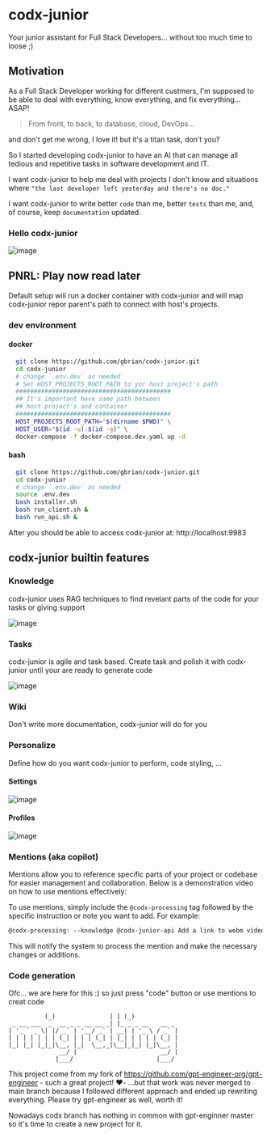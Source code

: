 # codx-junior
Your junior assistant for Full Stack Developers... without too much time to loose ;)

## Motivation

As a Full Stack Developer working for different custmers, I'm supposed to be able to deal with everything, know everything, and fix everything... ASAP!
> From front, to back, to database, cloud, DevOps...

and don't get me wrong, I love it! but it's a titan task, don't you? 

So I started developing codx-junior to have an AI that can manage all tedious and repetitive tasks in software development and IT. 

I want codx-junior to help me deal with projects I don't know and situations where `"the last developer left yesterday and there's no doc."` 

I want codx-junior to write better `code` than me, better `tests` than me, and, of course, keep `documentation` updated.

### Hello codx-junior

![image](https://github.com/user-attachments/assets/025b7177-3db8-4d6b-886d-4bb9fb037f77)



## PNRL: Play now read later

Default setup will run a docker container with codx-junior and will map codx-junior repor parent's path to connect with host's projects. 

### dev environment

#### docker
```sh
  git clone https://github.com/gbrian/codx-junior.git
  cd codx-junior
  # change `.env.dev` as needed
  # Set HOST_PROJECTS_ROOT_PATH to yor host project's path
  ########################################### 
  ## It's important have same path between 
  ## host project's and container 
  ###########################################
  HOST_PROJECTS_ROOT_PATH="$(dirname $PWD)" \
  HOST_USER="$(id -u):$(id -g)" \
  docker-compose -f docker-compose.dev.yaml up -d
```

#### bash
```sh
  git clone https://github.com/gbrian/codx-junior.git
  cd codx-junior
  # change `.env.dev` as needed
  source .env.dev
  bash installer.sh
  bash run_client.sh &
  bash run_api.sh &
```

After you should be able to access codx-junior at: 
http://localhost:9983

## codx-junior builtin features

### Knowledge
codx-junior uses RAG techniques to find revelant parts of the code for your tasks or giving support

![image](https://github.com/user-attachments/assets/fbbd1591-586b-47dc-9991-b7e392b8d38f)

### Tasks
codx-junior is agile and task based. Create task and polish it with codx-junior until your are ready to generate code

![image](https://github.com/user-attachments/assets/64aa5c7c-6c40-41bc-abdc-2f93a84b60c0)

### Wiki
Don't write more documentation, codx-junior will do for you

### Personalize
Define how do you want codx-junior to perform, code styling, ...

#### Settings
![image](https://github.com/user-attachments/assets/d767b29b-f014-4d65-b351-c83aed40d622)

#### Profiles
![image](https://github.com/user-attachments/assets/60911bd2-d26f-4e82-bc32-a77c1b0c105e)


### Mentions (aka copilot)

Mentions allow you to reference specific parts of your project or codebase for easier management and collaboration. Below is a demonstration video on how to use mentions effectively:

To use mentions, simply include the `@codx-processing` tag followed by the specific instruction or note you want to add. For example:
```markdown
@codx-processing: --knowledge @codx-junior-api Add a link to webm video from "assets/codx_mentions_demo.webm". And explain about mentions and how to use it
```
This will notify the system to process the mention and make the necessary changes or additions.

### Code generation
Ofc... we are here for this :) so just press "code" button or use mentions to creat code


```           _                 _   _             
          (_)               | | (_)            
 _ __ ___  _  __ _ _ __ __ _| |_ _ _ __   __ _ 
| '_ ` _ \| |/ _` | '__/ _` | __| | '_ \ / _` |
| | | | | | | (_| | | | (_| | |_| | | | | (_| |
|_| |_| |_|_|\__, |_|  \__,_|\__|_|_| |_|\__, |
              __/ |                       __/ |
             |___/                       |___/ 
```
This project come from my fork of https://github.com/gpt-engineer-org/gpt-engineer - such a great project! ❤️- ...but that work was never merged to main branch because I followed different approach and ended up rewriting everything. Please try gpt-engineer as well, worth it!

Nowadays codx branch has nothing in common with gpt-enginner master so it's time to create a new project for it.
